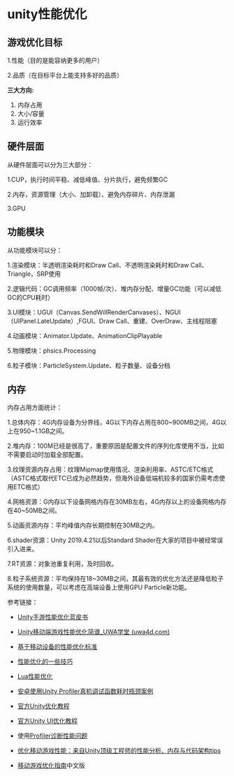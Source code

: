 # unity性能优化

## 游戏优化目标

1.性能（目的是能容纳更多的用户）

2.品质（在目标平台上能支持多好的品质）

**三大方向:**

1.  内存占用
2.  大小/容量
3.  运行效率

## 硬件层面

从硬件层面可以分为三大部分：

1.CUP，执行时间平稳、减低峰值、分片执行，避免频繁GC

2.内存，资源管理（大小、加卸载）、避免内存碎片、内存泄漏

3.GPU

## 功能模块

从功能模块可以分：

1.渲染模块：半透明渲染耗时和Draw Call、不透明渲染耗时和Draw Call、Triangle，SRP使用

2.逻辑代码：GC调用频率（1000帧/次）、堆内存分配、增量GC功能（可以减低GC的CPU耗时）

3.UI模块：UGUI（Canvas.SendWillRenderCanvases）、NGUI（UIPanel.LateUpdate）,FGUI、Draw Call、重建、OverDraw、主线程阻塞

4.动画模块：Animator.Update、AnimationClipPlayable

5.物理模块：phsics.Processing

6.粒子模块：ParticleSystem.Update、粒子数量、设备分档

## 内存

内存占用方面统计：

1.总体内存：4G内存设备为分界线，4G以下内存占用在800\~900MB之间，4G以上在950\~1.1GB之间。

2.堆内存：100M已经是很高了，重要原因是配置文件的序列化库使用不当，比如不需要启动时加载全部配置。

3.纹理资源内存占用：纹理Mipmap使用情况、渲染利用率、ASTC/ETC格式（ASTC格式取代ETC已成为必然趋势，但海外设备低端机较多的国家仍需考虑使用ETC格式）

4.网格资源：G内存以下设备网格内存在30MB左右，4G内存以上的设备网格内存在40\~50MB之间。

5.动画资源内存：平均峰值内存长期控制在30MB之内。

6.shader资源：Unity 2019.4.21以后Standard Shader在大家的项目中被经常误引入进来。

7.RT资源：对象池重复利用，及时回收。

8.粒子系统资源：平均保持在18\~30MB之间，其最有效的优化方法还是降低粒子系统的使用数量，可以考虑在高端设备上使用GPU Particle新功能。

参考链接：

*   [Unity手游性能优化蓝皮书](https://mp.weixin.qq.com/s/oJnOA8Fmik4nb3nmFZWPDQ "Unity手游性能优化蓝皮书")

*   [Unity移动端游戏性能优化简谱\_UWA学堂 (uwa4d.com)](https://edu.uwa4d.com/course-intro/0/430 "Unity移动端游戏性能优化简谱_UWA学堂 (uwa4d.com)")

*   [基于移动设备的性能优化标准](https://blog.uwa4d.com/archives/UWA_PAnormalvalue.html "基于移动设备的性能优化标准")

*   [性能优化的一些技巧](https://www.jianshu.com/p/8dc6c7af8f33 "性能优化的一些技巧")

*   [Lua性能优化](https://www.cnblogs.com/YYRise/p/7082637.html "Lua性能优化")

*   [安卓使用Unity Profiler真机调试函数耗时瓶颈案例](https://gameinstitute.qq.com/community/detail/128433 "安卓使用Unity Profiler真机调试函数耗时瓶颈案例")

*   [官方Unity优化教程](https://learn.unity.com/tutorial/fixing-performance-problems-2019-3-1#5e85ad9dedbc2a0021cb81aa "官方Unity优化教程")

*   [官方Unity UI优化教程](https://learn.unity.com/tutorial/optimizing-unity-ui#5c7f8528edbc2a002053b5a1 "官方Unity UI优化教程")

*   使用[Profiler诊断性能问题](https://learn.unity.com/tutorial/diagnosing-performance-problems-2019-3#604578bdedbc2a08f8930484 "Profiler诊断性能问题")

*   [优化移动游戏性能：来自Unity顶级工程师的性能分析、内存与代码架构tips](https://blog.unity.com/cn/technology/optimize-your-mobile-game-performance-tips-on-profiling-memory-and-code-architecture "优化移动游戏性能：来自Unity顶级工程师的性能分析、内存与代码架构tips")

*   [移动游戏优化指南](https://learn.u3d.cn/tutorial/mobile-game-optimization?chapterId=63562b28edca72001f21d125#61164663feec0d00200df1da "移动游戏优化指南")中文版
